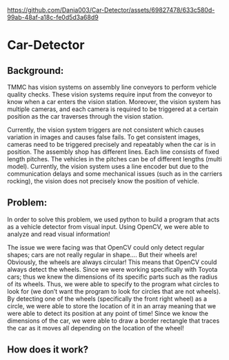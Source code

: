 <!DOCTYPE html>
<html>



https://github.com/Dania003/Car-Detector/assets/69827478/633c580d-99ab-48af-a18c-fe0d5d3a68d9


<body>
	<div class="container">
		<h1>Car-Detector</h1>
		<h2>Background:</h2>
		<p>TMMC has vision systems on assembly line conveyors to perform vehicle quality checks. These vision systems require input from the conveyor to know when a car enters the vision station. Moreover, the vision system has multiple cameras, and each camera is required to be triggered at a certain position as the car traverses through the vision station.</p>
		<p>Currently, the vision system triggers are not consistent which causes variation in images and causes false fails. To get consistent images, cameras need to be triggered precisely and repeatably when the car is in position. The assembly shop has different lines. Each line consists of fixed length pitches. The vehicles in the pitches can be of different lengths (multi model). Currently, the vision system uses a line encoder but due to the communication delays and some mechanical issues (such as in the carriers rocking), the vision does not precisely know the position of vehicle.</p>
		<h2>Problem:</h2>
		<p>In order to solve this problem, we used python to build a program that acts as a vehicle detector from visual input. Using OpenCV, we were able to analyze and read visual information!</p>
		<p>The issue we were facing was that OpenCV could only detect regular shapes; cars are not really regular in shape…. But their wheels are! Obviously, the wheels are always circular! This means that OpenCV could always detect the wheels. Since we were working specifically with Toyota cars; thus we knew the dimensions of its specific parts such as the radius of its wheels. Thus, we were able to specify to the program what circles to look for (we don’t want the program to look for circles that are not wheels). By detecting one of the wheels (specifically the front right wheel) as a circle, we were able to store the location of it in an array meaning that we were able to detect its position at any point of time! Since we know the dimensions of the car, we were able to draw a border rectangle that traces the car as it moves all depending on the location of the wheel!</p>
		<h2>How does it work?</h2>


